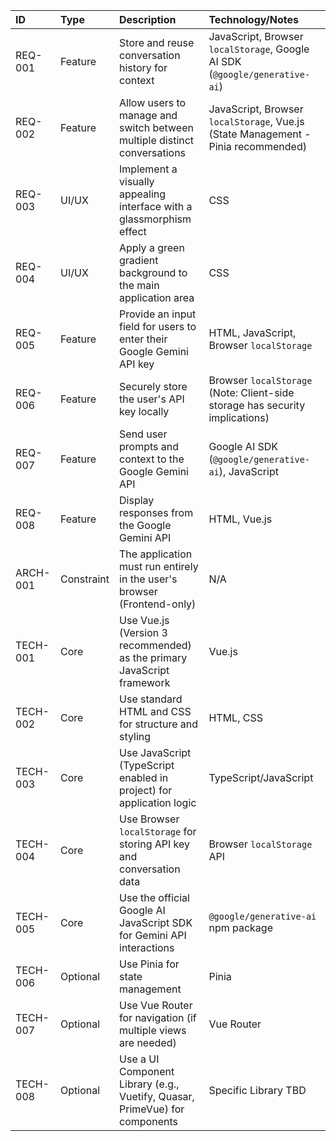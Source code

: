 | ID       | Type       | Description                                                                 | Technology/Notes                                                                  |
| :------- | :--------- | :-------------------------------------------------------------------------- | :-------------------------------------------------------------------------------- |
| REQ-001  | Feature    | Store and reuse conversation history for context                            | JavaScript, Browser `localStorage`, Google AI SDK (`@google/generative-ai`)       |
| REQ-002  | Feature    | Allow users to manage and switch between multiple distinct conversations    | JavaScript, Browser `localStorage`, Vue.js (State Management - Pinia recommended) |
| REQ-003  | UI/UX      | Implement a visually appealing interface with a glassmorphism effect        | CSS                                                                               |
| REQ-004  | UI/UX      | Apply a green gradient background to the main application area              | CSS                                                                               |
| REQ-005  | Feature    | Provide an input field for users to enter their Google Gemini API key       | HTML, JavaScript, Browser `localStorage`                                          |
| REQ-006  | Feature    | Securely store the user's API key locally                                   | Browser `localStorage` (Note: Client-side storage has security implications)      |
| REQ-007  | Feature    | Send user prompts and context to the Google Gemini API                      | Google AI SDK (`@google/generative-ai`), JavaScript                               |
| REQ-008  | Feature    | Display responses from the Google Gemini API                                | HTML, Vue.js                                                                      |
| ARCH-001 | Constraint | The application must run entirely in the user's browser (Frontend-only)     | N/A                                                                               |
| TECH-001 | Core       | Use Vue.js (Version 3 recommended) as the primary JavaScript framework      | Vue.js                                                                            |
| TECH-002 | Core       | Use standard HTML and CSS for structure and styling                         | HTML, CSS                                                                         |
| TECH-003 | Core       | Use JavaScript (TypeScript enabled in project) for application logic        | TypeScript/JavaScript                                                             |
| TECH-004 | Core       | Use Browser `localStorage` for storing API key and conversation data        | Browser `localStorage` API                                                        |
| TECH-005 | Core       | Use the official Google AI JavaScript SDK for Gemini API interactions       | `@google/generative-ai` npm package                                               |
| TECH-006 | Optional   | Use Pinia for state management                                              | Pinia                                                                             |
| TECH-007 | Optional   | Use Vue Router for navigation (if multiple views are needed)                | Vue Router                                                                        |
| TECH-008 | Optional   | Use a UI Component Library (e.g., Vuetify, Quasar, PrimeVue) for components | Specific Library TBD                                                              |
